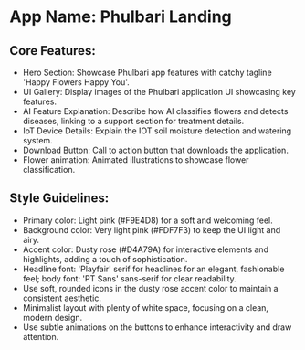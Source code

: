 # **App Name**: Phulbari Landing

## Core Features:

- Hero Section: Showcase Phulbari app features with catchy tagline 'Happy Flowers Happy You'.
- UI Gallery: Display images of the Phulbari application UI showcasing key features.
- AI Feature Explanation: Describe how AI classifies flowers and detects diseases, linking to a support section for treatment details.
- IoT Device Details: Explain the IOT soil moisture detection and watering system.
- Download Button: Call to action button that downloads the application.
- Flower animation: Animated illustrations to showcase flower classification.

## Style Guidelines:

- Primary color: Light pink (#F9E4D8) for a soft and welcoming feel.
- Background color: Very light pink (#FDF7F3) to keep the UI light and airy.
- Accent color: Dusty rose (#D4A79A) for interactive elements and highlights, adding a touch of sophistication.
- Headline font: 'Playfair' serif for headlines for an elegant, fashionable feel; body font: 'PT Sans' sans-serif for clear readability.
- Use soft, rounded icons in the dusty rose accent color to maintain a consistent aesthetic.
- Minimalist layout with plenty of white space, focusing on a clean, modern design.
- Use subtle animations on the buttons to enhance interactivity and draw attention.